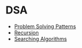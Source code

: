 # DSA

* [Problem Solving Patterns](patterns)
* [Recursion](recursion)
* [Searching Algorithms](searching-algorithms)
